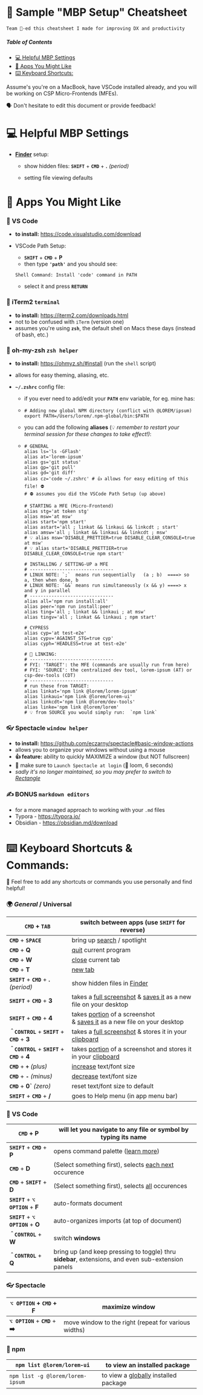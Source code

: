 # 👾 Sample "MBP Setup" Cheatsheet

```
Team 💙-ed this cheatsheet I made for improving DX and productivity
```



##### Table of Contents  

- [💻 Helpful MBP Settings](#helpful-mbp-settings)
- [📱 Apps You Might Like](#apps-you-might-like)
- [⌨️ Keyboard Shortcuts:](#keyboard-shortcuts)



Assume's you're on a MacBook, have VSCode installed already, and you will be working on CSP Micro-Frontends (MFEs).

🗣 Don't hesitate to edit this document or provide feedback!



# 💻 Helpful MBP Settings

<a name="helpful-mbp-settings"> </a>

* <u>**Finder**</u> setup:
  - show hidden files:   **`SHIFT`** + **`CMD`** +  **.**  *(period)*

  - setting file viewing defaults 





# 📱 Apps You Might Like

<a name="apps-you-might-like"> </a>

### 🎽 VS Code

* **to install:** https://code.visualstudio.com/download 

* VSCode Path Setup:

  * **`SHIFT`** + **`CMD`** + **P** 
  * then type **`'path'`** and you should see:

  ``` 
  Shell Command: Install 'code' command in PATH
  ```

  * select it and press **`RETURN`**



### 👾  iTerm2   `terminal`

* **to install:** https://iterm2.com/downloads.html
* not to be confused with `iTerm` (version one)
* assumes you're using **`zsh`**, the default shell on Macs these days (instead of bash, etc.)



### 🙈 oh-my-zsh   `zsh helper`

* **to install:** https://ohmyz.sh/#install (run the `shell` script)

* allows for easy theming, aliasing, etc.

* **`~/.zshrc`** config file:

  * if you ever need to add/edit your **`PATH`** env variable, for eg. mine has:

  * ```shell
    # Adding new global NPM directory (conflict with @LOREM/ipsum)
    export PATH=/Users/lorem/.npm-global/bin:$PATH
    ```

  * you can add the following **aliases** (💡 *remember to restart your terminal session for these changes to take effect!)*:

  * ```shell
    # GENERAL
    alias ls='ls -GFlash'
    alias at='lorem-ipsum'
    alias gs='git status'
    alias gp='git pull'
    alias gd='git diff'
    alias cz='code ~/.zshrc' # 👍 allows for easy editing of this file! ⛔️
    # ⛔️ assumes you did the VSCode Path Setup (up above)
    
    # STARTING a MFE (Micro-Frontend)
    alias stg='at token stg'
    alias msw='at msw'
    alias start='npm start'
    alias astart='all ; linkat && linkaui && linkcdt ; start'
    alias amsw='all ; linkat && linkaui && linkcdt ; msw'
    # 💡 alias msw='DISABLE_PRETTIER=true DISABLE_CLEAR_CONSOLE=true at msw'
    # 💡 alias start='DISABLE_PRETTIER=true DISABLE_CLEAR_CONSOLE=true npm start'
    
    # INSTALLING / SETTING-UP a MFE
    # ------------------------------- 
    # LINUX NOTE: `;`  means run sequentially   (a ; b)  ====> so a, then when done, b
    # LINUX NOTE: `&&` means run simultaneously (x && y) ====> x and y in parallel
    # ------------------------------- 
    alias all='npm run install:all'
    alias peer='npm run install:peer'
    alias ting='all ; linkat && linkaui ; at msw' 
    alias tingv='all ; linkat && linkaui ; npm start'
    
    # CYPRESS
    alias cyp='at test-e2e'
    alias cypv='AGAINST_STG=true cyp'
    alias cyph='HEADLESS=true at test-e2e'
    
    # 🔗 LINKING:
    # ------------------------------- 
    # FYI: 'TARGET': the MFE (commands are usually run from here)
    # FYI: 'SOURCE': the centralized dev tool, lorem-ipsum (AT) or csp-dev-tools (CDT)
    # ------------------------------- 
    # run these from TARGET:
    alias linkat='npm link @lorem/lorem-ipsum' 
    alias linkaui='npm link @lorem/lorem-ui'   
    alias linkcdt='npm link @lorem/dev-tools'
    alias linke='npm link @lorem/lorem'
    # 💡 from SOURCE you would simply run:  `npm link` 
    ```



### 👓 Spectacle   `window helper`

* **to install:** https://github.com/eczarny/spectacle#basic-window-actions
* allows you to organize your windows without using a mouse
* **👍 feature:** ability to quickly MAXIMIZE a window (but NOT fullscreen) 
* 🧠 make sure to `Launch Spectacle at login` (🎥 loom, 6 seconds)
* *sadly it's no longer maintained, so you may prefer to switch to [Rectangle](https://github.com/rxhanson/Rectangle)*



### ✍️ BONUS    `markdown editors`

* for a more managed approach to working with your `.md` files
* Typora - https://typora.io/
* Obsidian - https://obsidian.md/download




# ⌨️ Keyboard Shortcuts & Commands:

💎 Feel free to add any shortcuts or commands you use personally and find helpful!

<a name="keyboard-shortcuts"> </a>

### 🌍 *General* / Universal

| **`CMD`** + **`TAB`**                             | switch between apps (use  **`SHIFT`** for reverse)           |
| ------------------------------------------------- | ------------------------------------------------------------ |
| **`CMD`** + **`SPACE`**                           | bring up <u>search</u> / spotlight                           |
| **`CMD`** + **Q**                                 | <u>quit</u> current program                                  |
| **`CMD`** + **W**                                 | <u>close</u> current tab                                     |
| **`CMD`** + **T**                                 | <u>new tab</u>                                               |
| **`SHIFT`** + **`CMD`** +  **.**  *(period)*      | show hidden files in <u>Finder</u>                           |
| **`SHIFT`** + **`CMD`** + **3**                   | takes a <u>full screenshot</u> & <u>saves it</u> as a new file on your desktop |
| **`SHIFT`** + **`CMD`** + **4**                   | takes <u>portion</u> of a screenshot <br />& <u>saves it</u> as a new file on your desktop |
| **`＾CONTROL`** + **`SHIFT`** + **`CMD`** + **3** | takes a <u>full screenshot</u> & stores it in your <u>clipboard</u> |
| **`＾CONTROL`** + **`SHIFT`** + **`CMD`** + **4** | takes <u>portion</u> of a screenshot and stores it in your <u>clipboard</u> |
| **`CMD`** + **`+`** *(plus)*                      | <u>increase</u> text/font size                               |
| **`CMD`** + **`-`** *(minus)*                     | <u>decrease</u> text/font size                               |
| **`CMD`** + **0`** *(zero)*                       | reset text/font size to default                              |
| **`SHIFT`** + **`CMD`** + **/**                   | goes to Help menu (in app menu bar)                          |



### 🎽 VS Code

| **`CMD`** + **P**                    | will let you navigate to any file or symbol by typing its name |
| ------------------------------------ | ------------------------------------------------------------ |
| **`SHIFT`** + **`CMD`** + **P**      | opens command palette ([learn more](https://code.visualstudio.com/docs/getstarted/userinterface#_command-palette)) |
| **`CMD`** + **D**                    | (Select something first), selects <u>each next</u> occurence |
| **`CMD`** +  **`SHIFT`** + **D**     | (Select something first), selects <u>all</u> occurences      |
| **`SHIFT`** + **`⌥ OPTION`** + **F** | auto-formats document                                        |
| **`SHIFT`** + **`⌥ OPTION`** + **O** | auto-organizes imports (at top of document)                  |
| **`＾CONTROL`** + **W**              | switch **windows**                                           |
| **`＾CONTROL`** + **Q**              | bring up (and keep pressing to toggle) thru **sidebar**, extensions, and even sub-extension panels |



### 👓 Spectacle

| **`⌥ OPTION`**  + **`CMD`** + **F** | maximize window                                            |
| ----------------------------------- | ---------------------------------------------------------- |
| **`⌥ OPTION`** + **`CMD`** + **➡️**  | move window to the right (repeat for various widths)<br /> |



### 🚚 npm

| `npm list @lorem/lorem-ui`       | to view an installed package                 |
| ------------------------------------------- | -------------------------------------------- |
| `npm list -g @lorem/lorem-ipsum` | to view a <u>globally</u>  installed package |

